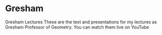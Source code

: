 # Gresham
Gresham Lectures
These are the text and presentations for my lectures as Gresham Professor of Geometry. You can watch them live on YouTube
